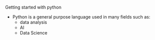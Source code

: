 Getting started with python
  - Python is a general purpose language used in many fields such as:
    * data analysis
    * AI
    * Data Science
      

